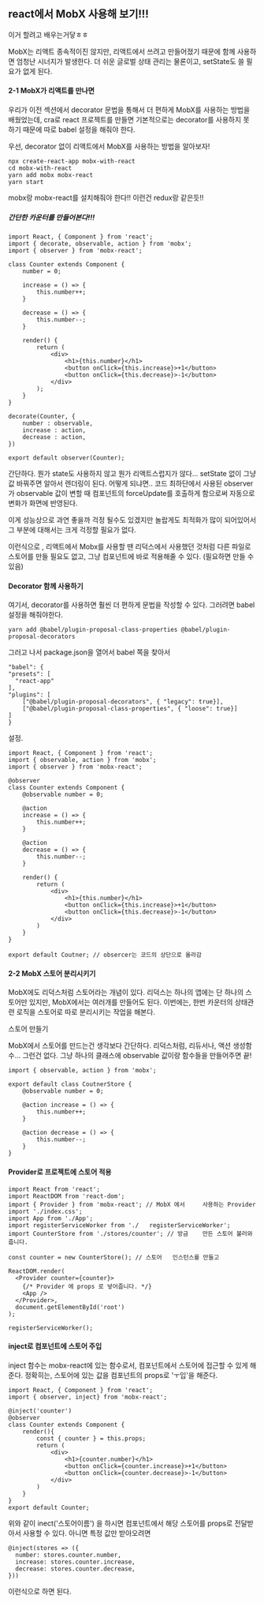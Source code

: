 ## react에서 MobX 사용해 보기!!!

이거 할려고 배우는거닿ㅎㅎ

MobX는 리액트 종속적이진 않지만, 리액트에서 쓰려고 만들어졌기 때문에 함께 사용하면 엄청난 시너지가 발생한다. 더 쉬운 글로벌 상태 관리는 물론이고, setState도 쓸 필요가 없게 된다.


#### 2-1 MobX가 리액트를 만나면

우리가 이전 섹션에서 decorator 문법을 통해서 더 편하게 MobX를 사용하는 방법을 배웠었는데, cra로 react 프로젝트를 만들면 기본적으로는 decorator를 사용하지 못 하기 때문에 따로 babel 설정을 해줘야 한다.

우선, decorator 없이 리액트에서 MobX를 사용하는 방법을 알아보자!

    npx create-react-app mobx-with-react
    cd mobx-with-react
    yarn add mobx mobx-react  
    yarn start

mobx랑 mobx-react를 설치해줘야 한다!! 이런건 redux랑 같은듯!!


##### 간단한 카운터를 만들어본다!!!


    import React, { Component } from 'react';
    import { decorate, observable, action } from 'mobx';
    import { observer } from 'mobx-react';

    class Counter extends Component {
        number = 0;

        increase = () => {
            this.number++;
        }

        decrease = () => {
            this.number--;
        }

        render() {
            return (
                <div>
                    <h1>{this.number}</h1>
                    <button onClick={this.increase}>+1</button>
                    <button onClick={this.decrease}>-1</button>
                </div>
            );
        }
    }

    decorate(Counter, {
        number : observable,
        increase : action,
        decrease : action,
    })
    
    export default observer(Counter);

간단하다. 뭔가 state도 사용하지 않고 뭔가 리액트스럽지가 않다... setState 없이 그냥 값 바꿔주면 알아서 렌더링이 된다. 어떻게 되냐면.. 코드 최하단에서 사용된 observer가 observable 값이 변할 때 컴포넌트의 forceUpdate를 호출하게 함으로써 자동으로 변화가 화면에 반영된다.

이게 성능상으로 과연 좋을까 걱정 될수도 있겠지만 놀랍게도 최적화가 많이 되어있어서 그 부분에 대해서는 크게 걱정할 필요가 없다.

이런식으로 , 리액트에서 Mobx를 사용할 땐 리덕스에서 사용했던 것처럼 다른 파일로 스토어를 만들 필요도 없고, 그냥 컴포넌트에 바로 적용해줄 수 있다. (필요하면 만들 수 있음)


#### Decorator 함께 사용하기

여기서, decorator를 사용하면 훨씬 더 편하게 문법을 작성할 수 있다. 그러려면 babel 설정을 해줘야한다. 

    yarn add @babel/plugin-proposal-class-properties @babel/plugin-proposal-decorators

그러고 나서 package.json을 열어서 babel 쪽을 찾아서 

    "babel": {
    "presets": [
      "react-app"
    ],
    "plugins": [
        ["@babel/plugin-proposal-decorators", { "legacy": true}],
        ["@babel/plugin-proposal-class-properties", { "loose": true}]
    ]
    }

설정.

    import React, { Component } from 'react';
    import { observable, action } from 'mobx';
    import { observer } from 'mobx-react';

    @observer
    class Counter extends Component {
        @observable number = 0;

        @action
        increase = () => {
            this.number++;
        }

        @action
        decrease = () => {
            this.number--;
        }

        render() {
            return (
                <div>
                    <h1>{this.number}</h1>
                    <button onClick={this.increase}>+1</button>
                    <button onClick={this.decrease}>-1</button>
                </div>
            )
        }
    }

    export default Coutner; // obsercer는 코드의 상단으로 올라감


#### 2-2 MobX 스토어 분리시키기

MobX에도 리덕스처럼 스토어라는 개념이 있다. 리덕스는 하나의 앱에는 단 하나의 스토어만 있지만, MobX에서는 여러개를 만들어도 된다. 이번에는, 한번 카운터의 상태관련 로직을 스토어로 따로 분리시키는 작업을 해본다.

스토어 만들기 


MobX에서 스토어를 만드는건 생각보다 간단하다. 리덕스처럼, 리듀서나, 액션 생성함수... 그런건 없다. 그냥 하나의 클래스에 observable 값이랑 함수들을 만들어주면 끝!

    import { observable, action } from 'mobx';

    export default class CoutnerStore {
        @observable number = 0;

        @action increase = () => {
            this.number++;
        }

        @action decrease = () => {
            this.number--;
        }
    }

#### Provider로 프로젝트에 스토어 적용

    import React from 'react';
    import ReactDOM from 'react-dom';
    import { Provider } from 'mobx-react'; // MobX 에서     사용하는 Provider
    import './index.css';
    import App from './App';
    import registerServiceWorker from './   registerServiceWorker';
    import CounterStore from './stores/counter'; // 방금    만든 스토어 불러와줍니다.

    const counter = new CounterStore(); // 스토어   인스턴스를 만들고

    ReactDOM.render(
      <Provider counter={counter}>
        {/* Provider 에 props 로 넣어줍니다. */}
        <App />
      </Provider>,
      document.getElementById('root')
    );

    registerServiceWorker();

#### inject로 컴포넌트에 스토어 주입

inject 함수는 mobx-react에 있는 함수로서, 컴포넌트에서 스토어에 접근할 수 있게 해준다. 정확히는, 스토어에 있는 값을 컴포넌트의 props로 'ㅜ입'을 해준다.

    import React, { Component } from 'react';
    import { observer, inject} from 'mobx-react';

    @inject('counter')
    @observer
    class Counter extends Component {
        render(){
            const { counter } = this.props;
            return (
                <div>
                    <h1>{counter.number}</h1>
                    <button onClick={counter.increase}>+1</button>
                    <button onClick={counter.decrease}>-1</button>
                </div>
            )
        }
    }
    export default Counter;

위와 같이 inect('스토어이름') 을 하시면 컴포넌트에서 해당 스토어를 props로 전달받아서 사용할 수 있다.
아니면 특정 값만 받아오려면

    @inject(stores => ({
      number: stores.counter.number,
      increase: stores.counter.increase,
      decrease: stores.counter.decrease,
    }))

이런식으로 하면 된다.